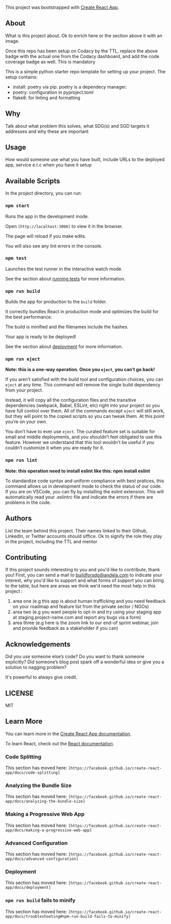 This project was bootstrapped with [Create React App](https://github.com/facebook/create-react-app).

## About

What is this project about. Ok to enrich here or the section above it with an image.

Once this repo has been setup on Codacy by the TTL, replace the above badge with the actual one from the Codacy dashboard, and add the code coverage badge as well. This is mandatory

This is a simple python starter repo template for setting up your project. The setup contains:

- install: poetry via pip. poetry is a dependecy manager.
- poetry: configuration in pyproject.toml
- flake8: for linting and formatting

## Why

Talk about what problem this solves, what SDG(s) and SGD targets it addresses and why these are important

## Usage

How would someone use what you have built, include URLs to the deployed app, service e.t.c when you have it setup

## Available Scripts

In the project directory, you can run:

### `npm start`

Runs the app in the development mode.<br />

Open `[http://localhost:3000]` to view it in the browser.

The page will reload if you make edits.<br />

You will also see any lint errors in the console.

### `npm test`

Launches the test runner in the interactive watch mode.<br />

See the section about [running tests](https://facebook.github.io/create-react-app/docs/running-tests) for more information.

### `npm run build`

Builds the app for production to the `build` folder.<br />

It correctly bundles React in production mode and optimizes the build for the best performance.

The build is minified and the filenames include the hashes.<br />

Your app is ready to be deployed!

See the section about [deployment](https://facebook.github.io/create-react-app/docs/deployment) for more information.

### `npm run eject`

**Note: this is a one-way operation. Once you `eject`, you can’t go back!**

If you aren’t satisfied with the build tool and configuration choices, you can `eject` at any time. This command will remove the single build dependency from your project.

Instead, it will copy all the configuration files and the transitive dependencies (webpack, Babel, ESLint, etc) right into your project so you have full control over them. All of the
commands except `eject` will still work, but they will point to the copied scripts so you can tweak them. At this point you’re on your own.

You don’t have to ever use `eject`. The curated feature set is suitable for small and middle deployments, and you shouldn’t feel obligated to use this feature. However we understand that this tool wouldn’t be useful if you couldn’t customize it when you are ready for it.

### `npm run lint`

**Note: this operation need to install eslint like this: npm install eslint**

To standardize code syntax and uniform compliance with best pratices, this command allows us in development mode to check the status of our code. If you are on VSCode, you can fly by installing the eslint extension. This will automatically read your .eslintrc file and indicate the errors if there are problems in the code.

## Authors

List the team behind this project. Their names linked to their Github, LinkedIn, or Twitter accounts should siffice. Ok to signify the role they play in the project, including the TTL and mentor

## Contributing

If this project sounds interesting to you and you'd like to contribute, thank you!
First, you can send a mail to buildforsdg@andela.com to indicate your interest, why you'd like to support and what forms of support you can bring to the table, but here are areas we think we'd need the most help in this project :

1.  area one (e.g this app is about human trafficking and you need feedback on your roadmap and feature list from the private sector / NGOs)
2.  area two (e.g you want people to opt-in and try using your staging app at staging.project-name.com and report any bugs via a form)
3.  area three (e.g here is the zoom link to our end-of sprint webinar, join and provide feedback as a stakeholder if you can)

## Acknowledgements

Did you use someone else’s code?
Do you want to thank someone explicitly?
Did someone’s blog post spark off a wonderful idea or give you a solution to nagging problem?

It's powerful to always give credit.

## LICENSE

MIT

## Learn More

You can learn more in the [Create React App documentation](https://facebook.github.io/create-react-app/docs/getting-started).

To learn React, check out the [React documentation](https://reactjs.org/).

### Code Splitting

This section has moved here: `[https://facebook.github.io/create-react-app/docs/code-splitting]`

### Analyzing the Bundle Size

This section has moved here: `[https://facebook.github.io/create-react-app/docs/analyzing-the-bundle-size]`

### Making a Progressive Web App

This section has moved here: `[https://facebook.github.io/create-react-app/docs/making-a-progressive-web-app]`

### Advanced Configuration

This section has moved here: `[https://facebook.github.io/create-react-app/docs/advanced-configuration]`

### Deployment

This section has moved here: `[https://facebook.github.io/create-react-app/docs/deployment]`

### `npm run build` fails to minify

This section has moved here: `[https://facebook.github.io/create-react-app/docs/troubleshooting#npm-run-build-fails-to-minify]`
